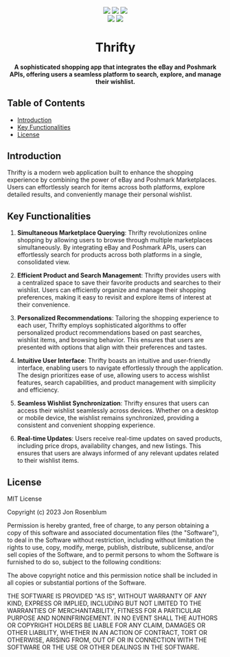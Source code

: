 <p align="center">
    <a href=""><img src="https://img.shields.io/badge/Flask-000000?style=for-the-badge&logo=flask&logoColor=white" /></a>
    <a href=""><img src="https://img.shields.io/badge/React-20232A?style=for-the-badge&logo=react&logoColor=61DAFB" /></a>
    <a href=""><img src="https://img.shields.io/badge/Node.js-43853D?style=for-the-badge&logo=node.js&logoColor=white" /></a>
    <br>
    <a href=""><img src="https://img.shields.io/badge/Maintained%3F-yes-green.svg" /></a>
    <a href=""><img src="https://badgen.net/github/commits/jonrosenblum/Thrifty" /></a>
</p>

<h1 align="center"><b>Thrifty</b></h1>
<h4 align="center">A sophisticated shopping app that integrates the eBay and Poshmark APIs, offering users a seamless platform to search, explore, and manage their wishlist.</h4>

<!-- <p align="center">
    <img src="" alt="Project Logo" width=60% height=60%/>
</p> -->

## Table of Contents

- [Introduction](#Introduction)
- [Key Functionalities](#key-functionalities)
- [License](#license)

## Introduction

Thrifty is a modern web application built to enhance the shopping experience by combining the power of eBay and Poshmark Marketplaces. Users can effortlessly search for items across both platforms, explore detailed results, and conveniently manage their personal wishlist.

## Key Functionalities

1. **Simultaneous Marketplace Querying**: Thrifty revolutionizes online shopping by allowing users to browse through multiple marketplaces simultaneously. By integrating eBay and Poshmark APIs, users can effortlessly search for products across both platforms in a single, consolidated view.

2. **Efficient Product and Search Management**: Thrifty provides users with a centralized space to save their favorite products and searches to their wishlist. Users can efficiently organize and manage their shopping preferences, making it easy to revisit and explore items of interest at their convenience.

3. **Personalized Recommendations**: Tailoring the shopping experience to each user, Thrifty employs sophisticated algorithms to offer personalized product recommendations based on past searches, wishlist items, and browsing behavior. This ensures that users are presented with options that align with their preferences and tastes.

4. **Intuitive User Interface**: Thrifty boasts an intuitive and user-friendly interface, enabling users to navigate effortlessly through the application. The design prioritizes ease of use, allowing users to access wishlist features, search capabilities, and product management with simplicity and efficiency.

5. **Seamless Wishlist Synchronization**: Thrifty ensures that users can access their wishlist seamlessly across devices. Whether on a desktop or mobile device, the wishlist remains synchronized, providing a consistent and convenient shopping experience.

6. **Real-time Updates**: Users receive real-time updates on saved products, including price drops, availability changes, and new listings. This ensures that users are always informed of any relevant updates related to their wishlist items.

## License

MIT License

Copyright (c) 2023 Jon Rosenblum

Permission is hereby granted, free of charge, to any person obtaining a copy of this software and associated documentation files (the "Software"), to deal in the Software without restriction, including without limitation the rights to use, copy, modify, merge, publish, distribute, sublicense, and/or sell copies of the Software, and to permit persons to whom the Software is furnished to do so, subject to the following conditions:

The above copyright notice and this permission notice shall be included in all copies or substantial portions of the Software.

THE SOFTWARE IS PROVIDED "AS IS", WITHOUT WARRANTY OF ANY KIND, EXPRESS OR IMPLIED, INCLUDING BUT NOT LIMITED TO THE WARRANTIES OF MERCHANTABILITY, FITNESS FOR A PARTICULAR PURPOSE AND NONINFRINGEMENT. IN NO EVENT SHALL THE AUTHORS OR COPYRIGHT HOLDERS BE LIABLE FOR ANY CLAIM, DAMAGES OR OTHER LIABILITY, WHETHER IN AN ACTION OF CONTRACT, TORT OR OTHERWISE, ARISING FROM, OUT OF OR IN CONNECTION WITH THE SOFTWARE OR THE USE OR OTHER DEALINGS IN THE SOFTWARE.
